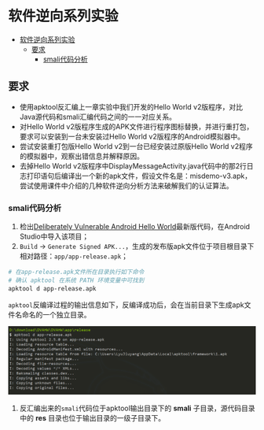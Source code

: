 # 软件逆向系列实验
- [软件逆向系列实验](#软件逆向系列实验)
  - [要求](#要求)
    - [smali代码分析](#smali代码分析)

## 要求
* 使用apktool反汇编上一章实验中我们开发的Hello World v2版程序，对比Java源代码和smali汇编代码之间的一一对应关系。
* 对Hello World v2版程序生成的APK文件进行程序图标替换，并进行重打包，要求可以安装到一台未安装过Hello World v2版程序的Android模拟器中。
* 尝试安装重打包版Hello World v2到一台已经安装过原版Hello World v2程序的模拟器中，观察出错信息并解释原因。
* 去掉Hello World v2版程序中DisplayMessageActivity.java代码中的那2行日志打印语句后编译出一个新的apk文件，假设文件名是：misdemo-v3.apk，尝试使用课件中介绍的几种软件逆向分析方法来破解我们的认证算法。

### smali代码分析

1. 检出[Deliberately Vulnerable Android Hello World](https://github.com/c4pr1c3/DVAHW)最新版代码，在Android Studio中导入该项目；
2. ``Build`` -> ``Generate Signed APK...``，生成的发布版apk文件位于项目根目录下相对路径：``app/app-release.apk``；



```bash
# 在app-release.apk文件所在目录执行如下命令
# 确认 apktool 在系统 PATH 环境变量中可找到
apktool d app-release.apk 
```

``apktool``反编译过程的输出信息如下，反编译成功后，会在当前目录下生成apk文件名命名的一个独立目录。

![](imgs/APKtoolReverse.png)

1. 反汇编出来的``smali``代码位于apktool输出目录下的 **smali** 子目录，源代码目录中的 **res** 目录也位于输出目录的一级子目录下。



<!-- 如上图所示，是[Deliberately Vulnerable Android Hello World](https://github.com/c4pr1c3/DVAHW)在模拟器中运行，输入注册码错误时的提示信息页面。注意到其中的提示消息内容为：**注册失败**。依据此**关键特征**，在反汇编输出目录下进行**关键字查找**，可以在 ``res/values/strings.xml`` 中找到该关键字的注册变量名为``register_failed``。

```bash
grep '注册失败' -R . 
./res/values/strings.xml:    <string name="register_failed">注册失败</string>
```

用文本编辑器打开 ``res/values/strings.xml`` 查看会在上述代码行下一行发现：

```
<string name="register_ok">注册成功</string>
```

继续在反汇编输出目录下进行**关键字查找**：``register_ok``，可以发现

```
./smali/cn/edu/cuc/misdemo/R$string.smali:.field public static final register_ok:I = 0x7f060027
```

现在，我们有了``register_ok``的资源唯一标识符：``0x7f060027``，使用该唯一标识符进行关键字查找，我们可以定位到这一段代码：

```
./smali/cn/edu/cuc/misdemo/DisplayMessageActivity.smali:    const v5, 0x7f060027
```

用文本编辑器（本书使用[atom](https://atom.io/)）打开上述``DisplayMessageActivity.smali``，定位到包含该资源唯一标识符所在的代码行。同时，在Android Studio中打开``DisplayMessageActivity.java``源代码，定位到包含``textView.setText(getString(R.string.register_ok));``的代码行，如下图所示：

![](attach/images/smali-line-39.png)

根据源代码行号和smali代码中的``.line 39``，我们可以找到Android源代码中的Java代码和Smali代码之间的对应“翻译”关系。上述smali代码注释说明如下：

```smali
# 当前smali代码对应源代码的行号
.line 39

# 将 0x7f060027 赋值给寄存器v6
const v5, 0x7f060027

# invoke-virtual 是调用实例的虚方法（该方法不能是 private、static 或 final，也不能是构造函数）
# 在非static方法中，p0代指this
# 此处的实例对象是 cn.edu.cuc.misdemo.DisplayMessageActivity
# Lcn/edu/cuc/misdemo/DisplayMessageActivity; 表示DisplayMessageActivity这个对象实例 getString是具体方法名
# I表示参数是int类型
# Ljava/lang/String; 表示 Java内置的String类型对象
# 整个这一行smali代码表示的就是 调用 cn.edu.cuc.misdemo.DisplayMessageActivity对象的getString方法，传入一个整型参数值，得到String类型返回结果
invoke-virtual {p0, v5}, Lcn/edu/cuc/misdemo/DisplayMessageActivity;->getString(I)Ljava/lang/String;

# 将最新的 invoke-kind 的对象结果移到指定的寄存器中。该指令必须紧跟在（对象）结果不会被忽略的 invoke-kind 或 filled-new-array 之后执行，否则无效。
# 其中 kind 典型取值如virtual、super、direct、static、interface等，详见Android开源官网的 'Dalvik 字节码' 说明文档
move-result-object v5

# 此处的v4赋值发生在 .line 37，需要注意的是这里的v4是一个局部变量（用v表示），并不是参数寄存器（用p表示）。
# 当前initView()方法通过 .locals 定义了8个本地寄存器，用于保存局部变量，如下2行代码所示：
# .method private initView()V
#    .locals 8
# V 表示 setText 的返回结果是 void 类型
invoke-virtual {v4, v5}, Landroid/widget/TextView;->setText(Ljava/lang/CharSequence;)V
```

搞懂了上述smali代码的含义之后，我们破解这个 **简单注册小程序** 的思路可以归纳如下：

* 改变原来的注册码相等条件判断语句，对布尔类型返回结果直接 **取反**，达到：只要我们没有输入正确的验证码，就能通过验证的“破解”效果；
    * 将 ``if-eqz`` 修改为 ``if-nez``
* 在执行注册码相等条件判断语句之前，打印出用于和用户输入的注册码进行比较的“正确验证码”变量的值，借助``adb logcat``直接“偷窥”到正确的验证码；
    * 在 ``invoke-virtual {v2, v3}, Ljava/lang/String;->equalsIgnoreCase(Ljava/lang/String;)Z`` 代码之前增加2行打印语句

```smali
# .method private initView()V
#    .locals 9
# 注意修改上述initView()方法下的.locals值从8到9
const-string v8, "tag-here"
invoke-static {v8, v3}, Landroid/util/Log;->v(Ljava/lang/String;Ljava/lang/String;)I
```



上述2种思路都需要直接修改smali代码，然后对反汇编目录进行**重打包**和**重签名**。

### 重打包

```bash
apktool b app-release
```

### 重签名

```bash
cd app-release/dist/
<Android SDK Path>/build-tools/<valid version code>/apksigner sign --min-sdk-version 19 --ks <path to release.keystore.jks> --out app-release-signed.apk app-release.apk
```

需要注意的是，上述重签名指令中用到的``apksigner``是包含在Android SDK的build-tools子目录下的，Android 7.0开始使用apksigner。7.0之前的版本，使用的Java SDK里的``jarsigner``。签名用到的证书文件，需要预先生成。关于Android APK签名的完整方法，可以参考Anroid开发者官网的[签署您的应用](https://developer.android.com/studio/publish/app-signing.html?hl=zh-cn)。

### 破解效果展示

直接通过“取反”注册码判断逻辑修改后的APK运行和使用效果如下动图所示：



通过**插桩**打印语句方式实现的直接“偷窥”正确注册码方法修改后的APK运行和使用效果如下动图所示：

root@LAPTOP-AH86KF83:/mnt/d/download/DVAHW/DVAHW/app/release# grep '注册失败' -R .
Binary file ./app-release/res/values/.strings.xml.swp matches
./app-release/res/values/strings.xml:    <string name="register_failed">注册失败</string>
Binary file ./app-release.apk matches
root@LAPTOP-AH86KF83:/mnt/d/download/DVAHW/DVAHW/app/release# grep 'register_ok' -R .
Binary file ./app-release/res/values/.strings.xml.swp matches
./app-release/res/values/public.xml:    <public type="string" name="register_ok" id="0x7f0b0025" />
./app-release/res/values/strings.xml:    <string name="register_ok">注册成功</string>
./app-release/smali/cn/edu/cuc/misdemo/R$string.smali:.field public static final register_ok:I = 0x7f0b0025
Binary file ./app-release.apk matches
root@LAPTOP-AH86KF83:/mnt/d/download/DVAHW/DVAHW/app/release# grep '0x7f0b0025' -R .
./app-release/res/values/public.xml:    <public type="string" name="register_ok" id="0x7f0b0025" />
./app-release/smali/cn/edu/cuc/misdemo/DisplayMessageActivity.smali:    const v0, 0x7f0b0025
./app-release/smali/cn/edu/cuc/misdemo/R$string.smali:.field public static final register_ok:I =
0x7f0b0025
root@LAPTOP-AH86KF83:/mnt/d/download/DVAHW/DVAHW/app/release#

 -->